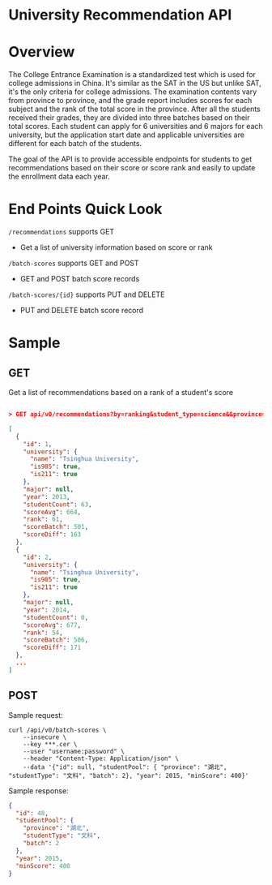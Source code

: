 # University Recommendation API

# Overview

The College Entrance Examination is a standardized test  which is used for college admissions in China. It's similar as the SAT in the US but unlike SAT, it's the only criteria for college admissions. The examination contents vary from province to province, and the grade report includes scores for each subject and the rank of the total score in the province. After all the students received their grades, they are divided into three batches based on their total scores. Each student can apply for 6 universities and 6 majors for each university, but the application start date and applicable universities are different for each batch of the students.

The goal of the API is to provide accessible endpoints for students to get recommendations based on their score or score rank and easily to update the enrollment data each year.

# End Points Quick Look

 `/recommendations` supports GET
 + Get a list of university information based on score or rank

 `/batch-scores` supports GET and POST
 + GET and POST batch score records

 `/batch-scores/{id}` supports PUT and DELETE
 + PUT and DELETE batch score record

# Sample

## GET

Get a list of recommendations based on a rank of a student's score

```json

> GET api/v0/recommendations?by=ranking&student_type=science&&province=fujian&&batch=1&lower_limit=0&upper_limit=1000&language=en

[
  {
    "id": 1,
    "university": {
      "name": "Tsinghua University",
      "is985": true,
      "is211": true
    },
    "major": null,
    "year": 2013,
    "studentCount": 63,
    "scoreAvg": 664,
    "rank": 61,
    "scoreBatch": 501,
    "scoreDiff": 163
  },
  {
    "id": 2,
    "university": {
      "name": "Tsinghua University",
      "is985": true,
      "is211": true
    },
    "major": null,
    "year": 2014,
    "studentCount": 0,
    "scoreAvg": 677,
    "rank": 54,
    "scoreBatch": 506,
    "scoreDiff": 171
  },
  ...
]
```

## POST

Sample request:

```
curl /api/v0/batch-scores \
    --insecure \
    --key ***.cer \
    --user "username:password" \
    --header "Content-Type: Application/json" \
    --data '{"id": null, "studentPool": { "province": "湖北", "studentType": "文科", "batch": 2}, "year": 2015, "minScore": 400}'
```

Sample response:

```json
{
  "id": 48,
  "studentPool": {
    "province": "湖北",
    "studentType": "文科",
    "batch": 2
  },
  "year": 2015,
  "minScore": 400
}
```
